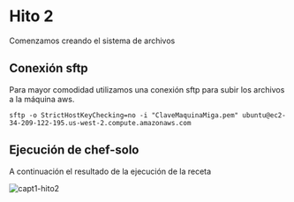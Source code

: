 # Hito 2

Comenzamos creando el sistema de archivos

## Conexión sftp

Para mayor comodidad utilizamos una conexión sftp para subir los archivos a la máquina aws.


```
sftp -o StrictHostKeyChecking=no -i "ClaveMaquinaMiga.pem" ubuntu@ec2-34-209-122-195.us-west-2.compute.amazonaws.com

```

## Ejecución de chef-solo

A continuación el resultado de la ejecución de la receta

![capt1-hito2](https://user-images.githubusercontent.com/6852023/32699483-e379ee88-c7b6-11e7-866e-31e79d355ab4.png)
